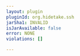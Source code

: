 ```yaml
---
layout: plugin
pluginId: org.hidetake.ssh
jarSha1: INVALID
isJarAvailable: false
error: NONE
violations: []

---
```

